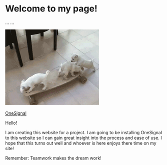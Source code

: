 # Welcome to my page!
<head>
  ...
  <script src="https://cdn.onesignal.com/sdks/OneSignalSDK.js" async=""></script>
<script>
  var OneSignal = window.OneSignal || [];
  OneSignal.push(function() {
    OneSignal.init({
      appId: "80645523-816a-4b74-9740-27bc47c76a16",
    });
  });
</script>
  ...
  </head>
  
![](giphy.gif)

[OneSignal](https://onesignal.com/ "OneSignal Homepage")

Hello!

I am creating this website for a project.  I am going to be installing OneSignal to this website so I can gain great insight into the process and ease of use.  I hope that this turns out well and whoever is here enjoys there time on my site! 

Remember: Teamwork makes the dream work!
